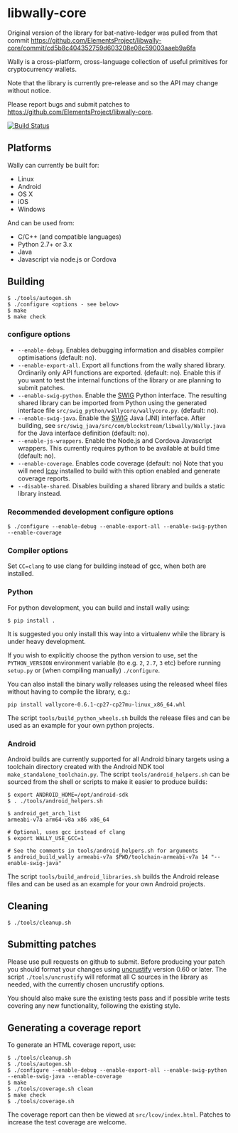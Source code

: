 # libwally-core

Original version of the library for bat-native-ledger was pulled from that commit https://github.com/ElementsProject/libwally-core/commit/cd5b8c404352759d603208e08c59003aaeb9a6fa

Wally is a cross-platform, cross-language collection of useful primitives
for cryptocurrency wallets.

Note that the library is currently pre-release and so the API may change
without notice.

Please report bugs and submit patches to https://github.com/ElementsProject/libwally-core.

[![Build Status](https://travis-ci.org/ElementsProject/libwally-core.svg?branch=master)](https://travis-ci.org/ElementsProject/libwally-core)

## Platforms

Wally can currently be built for:
- Linux
- Android
- OS X
- iOS
- Windows

And can be used from:
- C/C++ (and compatible languages)
- Python 2.7+ or 3.x
- Java
- Javascript via node.js or Cordova

## Building

```
$ ./tools/autogen.sh
$ ./configure <options - see below>
$ make
$ make check
```

### configure options

- `--enable-debug`. Enables debugging information and disables compiler
   optimisations (default: no).
- `--enable-export-all`. Export all functions from the wally shared library.
   Ordinarily only API functions are exported. (default: no). Enable this
   if you want to test the internal functions of the library or are planning
   to submit patches.
- `--enable-swig-python`. Enable the [SWIG](http://www.swig.org/) Python
   interface. The resulting shared library can be imported from Python using
   the generated interface file `src/swig_python/wallycore/wallycore.py`. (default: no).
- `--enable-swig-java`. Enable the [SWIG](http://www.swig.org/) Java (JNI)
   interface. After building, see `src/swig_java/src/com/blockstream/libwally/Wally.java`
   for the Java interface definition (default: no).
- `--enable-js-wrappers`. Enable the Node.js and Cordova Javascript wrappers.
   This currently requires python to be available at build time (default: no).
- `--enable-coverage`. Enables code coverage (default: no) Note that you will
   need [lcov](http://ltp.sourceforge.net/coverage/lcov.php) installed to
   build with this option enabled and generate coverage reports.
- `--disable-shared`. Disables building a shared library and builds a static
  library instead.

### Recommended development configure options

```
$ ./configure --enable-debug --enable-export-all --enable-swig-python --enable-coverage
```

### Compiler options

Set `CC=clang` to use clang for building instead of gcc, when both are
installed.

### Python

For python development, you can build and install wally using:

```
$ pip install .
```

It is suggested you only install this way into a virtualenv while the library
is under heavy development.

If you wish to explicitly choose the python version to use, set the
`PYTHON_VERSION` environment variable (to e.g. `2`, `2.7`, `3` etc) before
running `setup.py` or (when compiling manually) `./configure`.

You can also install the binary wally releases using the released
wheel files without having to compile the library, e.g.:

```
pip install wallycore-0.6.1-cp27-cp27mu-linux_x86_64.whl
```

The script `tools/build_python_wheels.sh` builds the release files and can be
used as an example for your own python projects.

### Android

Android builds are currently supported for all Android binary targets using
a toolchain directory created with the Android NDK tool
`make_standalone_toolchain.py`. The script `tools/android_helpers.sh` can be
sourced from the shell or scripts to make it easier to produce builds:

```
$ export ANDROID_HOME=/opt/android-sdk
$ . ./tools/android_helpers.sh

$ android_get_arch_list
armeabi-v7a arm64-v8a x86 x86_64

# Optional, uses gcc instead of clang
$ export WALLY_USE_GCC=1

# See the comments in tools/android_helpers.sh for arguments
$ android_build_wally armeabi-v7a $PWD/toolchain-armeabi-v7a 14 "--enable-swig-java"
```

The script `tools/build_android_libraries.sh` builds the Android release files and
can be used as an example for your own Android projects.

## Cleaning

```
$ ./tools/cleanup.sh
```

## Submitting patches

Please use pull requests on github to submit. Before producing your patch you
should format your changes using [uncrustify](https://github.com/uncrustify/uncrustify.git)
version 0.60 or later. The script `./tools/uncrustify` will reformat all C
sources in the library as needed, with the currently chosen uncrustify options.

You should also make sure the existing tests pass and if possible write tests
covering any new functionality, following the existing style.

## Generating a coverage report

To generate an HTML coverage report, use:

```
$ ./tools/cleanup.sh
$ ./tools/autogen.sh
$ ./configure --enable-debug --enable-export-all --enable-swig-python --enable-swig-java --enable-coverage
$ make
$ ./tools/coverage.sh clean
$ make check
$ ./tools/coverage.sh
```

The coverage report can then be viewed at `src/lcov/index.html`. Patches to
increase the test coverage are welcome.

